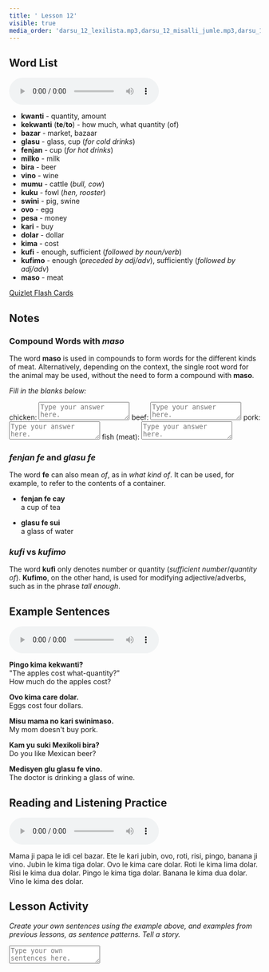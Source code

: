 ```yaml
---
title: ' Lesson 12'
visible: true
media_order: 'darsu_12_lexilista.mp3,darsu_12_misalli_jumle.mp3,darsu_12_doxoli_abyasa.mp3'
---
```


## Word List

<audio controls>
 <source src="/darsu/12/darsu_12_lexilista.mp3" type="audio/mp3" />
 <p>Your user agent does not support the HTML5 Audio element.</p>
</audio>

* **kwanti** - quantity, amount
 * **kekwanti** (**te**/**to**) - how much, what quantity (of) 
* **bazar** - market, bazaar
* **glasu** - glass, cup (_for cold drinks_)
* **fenjan** - cup (_for hot drinks_)
* **milko** - milk
* **bira** - beer
* **vino** - wine
* **mumu** - cattle (_bull, cow_)
* **kuku** - fowl (_hen, rooster_)
* **swini** - pig, swine 
* **ovo** - egg
* **pesa** - money
* **kari** - buy
* **dolar** - dollar
* **kima** - cost
* **kufi** - enough, sufficient (_followed by noun/verb_)
 * **kufimo** - enough (_preceded by adj/adv_), sufficiently (_followed by adj/adv_)
* **maso** - meat

[Quizlet Flash Cards](https://quizlet.com/559524897/globasa-101-lesson-12-flash-cards/)

## Notes
### Compound Words with _maso_

The word **maso** is used in compounds to form words for the different kinds of meat. Alternatively, depending on the context, the single root word for the animal may be used, without the need to form a compound with **maso**. 

_Fill in the blanks below:_
 
chicken: <textarea width="100%" spellcheck="false" placeholder="Type your answer here."></textarea>
beef: <textarea width="100%" spellcheck="false" placeholder="Type your answer here."></textarea>
pork: <textarea width="100%" spellcheck="false" placeholder="Type your answer here."></textarea>
fish (meat): <textarea width="100%" spellcheck="false" placeholder="Type your answer here."></textarea>

### _fenjan fe_ and _glasu fe_

The word **fe** can also mean _of_, as in _what kind of_. It can be used, for example, to refer to the contents of a container. 

* **fenjan fe cay**  
a cup of tea

* **glasu fe sui**  
a glass of water

### _kufi_ vs _kufimo_

The word **kufi** only denotes number or quantity (_sufficient number_/_quantity of_). **Kufimo**, on the other hand, is used for modifying adjective/adverbs, such as in the phrase _tall enough_.

## Example Sentences

<audio controls>
 <source src="/darsu/12/darsu_12_misalli_jumle.mp3" type="audio/mp3" />
 <p>Your user agent does not support the HTML5 Audio element.</p>
</audio>

**Pingo kima kekwanti?**  
"The apples cost what-quantity?"  
How much do the apples cost?

**Ovo kima care dolar.**  
Eggs cost four dollars.

**Misu mama no kari swinimaso.**  
My mom doesn't buy pork.

**Kam yu suki Mexikoli bira?**  
Do you like Mexican beer?

**Medisyen glu glasu fe vino.**  
The doctor is drinking a glass of wine.

## Reading and Listening Practice

<audio controls>
 <source src="/darsu/12/darsu_12_doxoli_abyasa.mp3" type="audio/mp3" />
 <p>Your user agent does not support the HTML5 Audio element.</p>
</audio>

Mama ji papa le idi cel bazar. Ete le kari jubin, ovo, roti, risi, pingo, banana ji vino. Jubin le kima tiga dolar. Ovo le kima care dolar. Roti le kima lima dolar. Risi le kima dua dolar. Pingo le kima tiga dolar. Banana le kima dua dolar. Vino le kima des dolar.   

## Lesson Activity

_Create your own sentences using the example above, and examples from previous lessons, as sentence patterns. Tell a story._

<textarea width="100%" spellcheck="false" placeholder="Type your own sentences here."></textarea>